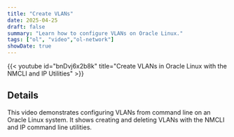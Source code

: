 ```yaml
---
title: "Create VLANs"
date: 2025-04-25
draft: false
summary: "Learn how to configure VLANs on Oracle Linux."
tags: ["ol", "video","ol-network"]
showDate: true
---
```


{{< youtube id="bnDvj6x2b8k" title="Create VLANs in Oracle Linux with the NMCLI and IP Utilities" >}}

## Details

This video demonstrates configuring VLANs from command line on an Oracle Linux system. It shows creating and deleting VLANs with the NMCLI and IP command line utilities.
